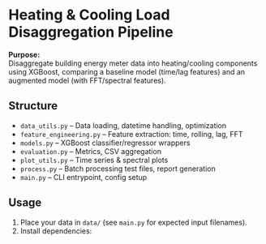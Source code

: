 # Heating & Cooling Load Disaggregation Pipeline

**Purpose:**  
Disaggregate building energy meter data into heating/cooling components using XGBoost, comparing a baseline model (time/lag features) and an augmented model (with FFT/spectral features).

## Structure

- `data_utils.py` – Data loading, datetime handling, optimization
- `feature_engineering.py` – Feature extraction: time, rolling, lag, FFT
- `models.py` – XGBoost classifier/regressor wrappers
- `evaluation.py` – Metrics, CSV aggregation
- `plot_utils.py` – Time series & spectral plots
- `process.py` – Batch processing test files, report generation
- `main.py` – CLI entrypoint, config setup

## Usage

1. Place your data in `data/` (see `main.py` for expected input filenames).
2. Install dependencies:  
